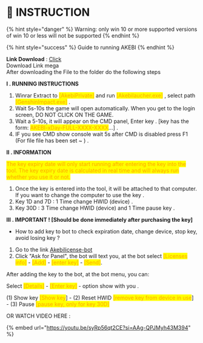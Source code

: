# 📖 INSTRUCTION

{% hint style="danger" %}
Warning: only win 10 or more supported versions of win 10 or less will not be supported
{% endhint %}

{% hint style="success" %}
Guide to running AKEBI
{% endhint %}

**Link Download** : [Click](https://discord.com/channels/1104940962804936856/1158038172295508081/1158038996136509550) \
Download Link mega \
After downloading the File to the folder do the following steps

**I . RUNNING INSTRUCTIONS**

1. Winrar Extract to <mark style="color:orange;">\[AkebiPrivate]</mark> and run <mark style="color:orange;">\[Akebilaucher.exe]</mark> , select path <mark style="color:orange;">\[GenshinImpact.exe]</mark> .
2. Wait 5s-10s the game will open automatically. When you get to the login screen, DO NOT CLICK ON THE GAME.
3. Wait a 5-10s, it will appear on the CMD panel, Enter key . \[key has the form: <mark style="color:orange;">AKEBI-xDay-FULL-XXXX-XXXX</mark>...] .
4. IF you see CMD show console wait 5s after CMD is disabled press F1 (For file file has been set \~ ) .&#x20;

**II . INFORMATION**&#x20;

<mark style="color:orange;">The key expiry date will only start running after entering the key into the tool. The key expiry date is calculated in real time and will always run whether you use it or not.</mark>

1. Once the key is entered into the tool, it will be attached to that computer. If you want to change the computer to use the key .
2. Key 1D and 7D : 1 Time change HWID (device) .
3. Key 30D : 3 Time change HWID (device) and 1 Time pause key .&#x20;

**III . IMPORTANT ! \[Should be done immediately after purchasing the key]**

* How to add key to bot to check expiration date, change device, stop key, avoid losing key ?

1. Go to the link [Akebi⁠license-bot](https://discordapp.com/channels/440536354544156683/1063808878556487710)
2. Click "Ask for Panel", the bot will text you, at the bot select <mark style="color:orange;">\[Licenses info]</mark> - <mark style="color:orange;">\[Add]</mark> - <mark style="color:orange;">\[enter key]</mark> - <mark style="color:orange;">\[Send]</mark>.

After adding the key to the bot, at the bot menu, you can:&#x20;

Select <mark style="color:orange;">\[Details]</mark> - <mark style="color:orange;">\[Enter key]</mark> - option show with you .&#x20;

(1) Show key <mark style="color:orange;">\[Show key</mark>] - (2) Reset HWID <mark style="color:orange;">\[remove key from device in use</mark>] - (3) Pause <mark style="color:orange;">\[pause key, only for key 30D]</mark>

OR WATCH VIDEO HERE :&#x20;

{% embed url="https://youtu.be/syRp56qt2CE?si=AAg-QPJMyh43M394" %}
